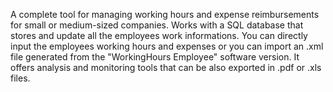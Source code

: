 A complete tool for managing working hours and expense reimbursements for small or medium-sized companies. Works with a SQL database that stores and update all the employees work informations.
You can directly input the employees working hours and expenses or you can import an .xml file generated from the "WorkingHours Employee" software version.
It offers analysis and monitoring tools that can be also exported in .pdf or .xls files.
